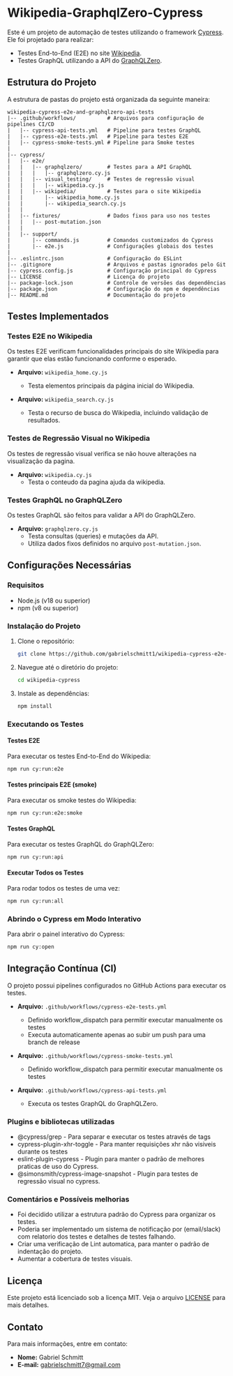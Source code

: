 # Wikipedia-GraphqlZero-Cypress

Este é um projeto de automação de testes utilizando o framework [Cypress](https://www.cypress.io/). Ele foi projetado para realizar:

- Testes End-to-End (E2E) no site [Wikipedia](https://www.wikipedia.org/).
- Testes GraphQL utilizando a API do [GraphQLZero](https://graphqlzero.almansi.me/).

## Estrutura do Projeto

A estrutura de pastas do projeto está organizada da seguinte maneira:

```
wikipedia-cypress-e2e-and-graphqlzero-api-tests
|-- .github/workflows/          # Arquivos para configuração de pipelines CI/CD
|   |-- cypress-api-tests.yml   # Pipeline para testes GraphQL
|   |-- cypress-e2e-tests.yml   # Pipeline para testes E2E
|   |-- cypress-smoke-tests.yml # Pipeline para Smoke testes
|
|-- cypress/
|   |-- e2e/                    
|   |   |-- graphqlzero/        # Testes para a API GraphQL
|   |   |   |-- graphqlzero.cy.js
|   |   |-- visual_testing/     # Testes de regressão visual
|   |   |   |-- wikipedia.cy.js
|   |   |-- wikipedia/          # Testes para o site Wikipedia
|   |       |-- wikipedia_home.cy.js
|   |       |-- wikipedia_search.cy.js
|   |
|   |-- fixtures/               # Dados fixos para uso nos testes
|   |   |-- post-mutation.json
|   |
|   |-- support/                
|       |-- commands.js         # Comandos customizados do Cypress
|       |-- e2e.js              # Configurações globais dos testes
|
|-- .eslintrc.json              # Configuração do ESLint
|-- .gitignore                  # Arquivos e pastas ignorados pelo Git
|-- cypress.config.js           # Configuração principal do Cypress
|-- LICENSE                     # Licença do projeto
|-- package-lock.json           # Controle de versões das dependências
|-- package.json                # Configuração do npm e dependências
|-- README.md                   # Documentação do projeto
```

## Testes Implementados

### Testes E2E no Wikipedia

Os testes E2E verificam funcionalidades principais do site Wikipedia para garantir que elas estão funcionando conforme o esperado.

- **Arquivo:** `wikipedia_home.cy.js`
  - Testa elementos principais da página inicial do Wikipedia.

- **Arquivo:** `wikipedia_search.cy.js`
  - Testa o recurso de busca do Wikipedia, incluindo validação de resultados.

### Testes de Regressão Visual no Wikipedia

Os testes de regressão visual verifica se não houve alterações na visualização da pagina.

- **Arquivo:** `wikipedia.cy.js`
  - Testa o conteudo da pagina ajuda da wikipedia.

### Testes GraphQL no GraphQLZero

Os testes GraphQL são feitos para validar a API do GraphQLZero.

- **Arquivo:** `graphqlzero.cy.js`
  - Testa consultas (queries) e mutações da API.
  - Utiliza dados fixos definidos no arquivo `post-mutation.json`.

## Configurações Necessárias

### Requisitos

- Node.js (v18 ou superior)
- npm (v8 ou superior)

### Instalação do Projeto

1. Clone o repositório:
   ```bash
   git clone https://github.com/gabrielschmitt1/wikipedia-cypress-e2e-and-graphql-api-tests.git
   ```

2. Navegue até o diretório do projeto:
   ```bash
   cd wikipedia-cypress
   ```

3. Instale as dependências:
   ```bash
   npm install
   ```

### Executando os Testes

#### Testes E2E

Para executar os testes End-to-End do Wikipedia:
```bash
npm run cy:run:e2e
```

#### Testes principais E2E (smoke)

Para executar os smoke testes do Wikipedia:
```bash
npm run cy:run:e2e:smoke
```

#### Testes GraphQL

Para executar os testes GraphQL do GraphQLZero:
```bash
npm run cy:run:api
```

#### Executar Todos os Testes

Para rodar todos os testes de uma vez:
```bash
npm run cy:run:all
```

### Abrindo o Cypress em Modo Interativo

Para abrir o painel interativo do Cypress:
```bash
npm run cy:open
```

## Integração Contínua (CI)

O projeto possui pipelines configurados no GitHub Actions para executar os testes.

- **Arquivo:** `.github/workflows/cypress-e2e-tests.yml`
  - Definido workflow_dispatch para permitir executar manualmente os testes
  - Executa automaticamente apenas ao subir um push para uma branch de release

- **Arquivo:** `.github/workflows/cypress-smoke-tests.yml`
  - Definido workflow_dispatch para permitir executar manualmente os testes

- **Arquivo:** `.github/workflows/cypress-api-tests.yml`
  - Executa os testes GraphQL do GraphQLZero.

### Plugins e bibliotecas utilizadas

  - @cypress/grep - Para separar e executar os testes através de tags
  - cypress-plugin-xhr-toggle - Para manter requisições xhr não visiveis durante os testes
  - eslint-plugin-cypress - Plugin para manter o padrão de melhores praticas de uso do Cypress.
  - @simonsmith/cypress-image-snapshot - Plugin para testes de regressão visual no cypress.

### Comentários e Possíveis melhorias

  - Foi decidido utilizar a estrutura padrão do Cypress para organizar os testes.
  - Poderia ser implementado um sistema de notificação por (email/slack) com relatorio dos testes e detalhes de testes falhando.
  - Criar uma verificação de Lint automatica, para manter o padrão de indentação do projeto. 
  - Aumentar a cobertura de testes visuais.

## Licença

Este projeto está licenciado sob a licença MIT. Veja o arquivo [LICENSE](./LICENSE) para mais detalhes.

## Contato

Para mais informações, entre em contato:
- **Nome:** Gabriel Schmitt
- **E-mail:** [gabrielschmitt7@gmail.com](mailto:gabrielschmitt7@gmail.com)

